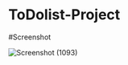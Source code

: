 # ToDolist-Project

#Screenshot

![Screenshot (1093)](https://user-images.githubusercontent.com/92091318/224338548-d5ea6f3f-1d71-4ce6-84d8-0d48918da24d.png)
